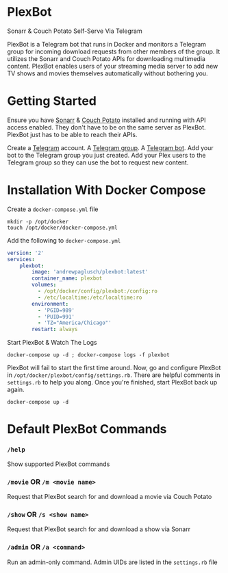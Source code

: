 # PlexBot
Sonarr &amp; Couch Potato Self-Serve Via Telegram

PlexBot is a Telegram bot that runs in Docker and monitors a Telegram group for incoming download requests from other members of the group. It utilizes the Sonarr and Couch Potato APIs for downloading multimedia content.
PlexBot enables users of your streaming media server to add new TV shows and movies themselves automatically without bothering you.

# Getting Started

Ensure you have [Sonarr](https://github.com/Sonarr/Sonarr) & [Couch Potato](https://github.com/CouchPotato/CouchPotatoServer) installed and running with API access enabled. They don't have to be on the same server as PlexBot. PlexBot just has to be able to reach their APIs.

Create a [Telegram](https://telegram.org/) account. A [Telegram group](https://telegram.org/faq#q-how-do-i-create-a-group). A [Telegram bot](https://core.telegram.org/bots#creating-a-new-bot). Add your bot to the Telegram group you just created.
Add your Plex users to the Telegram group so they can use the bot to request new content.

# Installation With Docker Compose

Create a `docker-compose.yml` file

```
mkdir -p /opt/docker
touch /opt/docker/docker-compose.yml
```

Add the following to `docker-compose.yml`

```yaml
version: '2'
services:
    plexbot:
        image: 'andrewpaglusch/plexbot:latest'
        container_name: plexbot
        volumes:
          - /opt/docker/config/plexbot:/config:ro
          - /etc/localtime:/etc/localtime:ro
        environment:
          - 'PGID=989'
          - 'PUID=991'
          - 'TZ="America/Chicago"'
        restart: always
```

Start PlexBot & Watch The Logs

`docker-compose up -d ; docker-compose logs -f plexbot`

PlexBot will fail to start the first time around. Now, go and configure PlexBot in `/opt/docker/plexbot/config/settings.rb`. There are helpful comments in `settings.rb` to help you along.
Once you're finished, start PlexBot back up again.

```
docker-compose up -d
```

# Default PlexBot Commands

### `/help`
Show supported PlexBot commands

### `/movie` OR `/m <movie name>`
Request that PlexBot search for and download a movie via Couch Potato

### `/show` OR `/s <show name>`
Request that PlexBot search for and download a show via Sonarr

### `/admin` OR `/a <command>`
Run an admin-only command. Admin UIDs are listed in the `settings.rb` file
